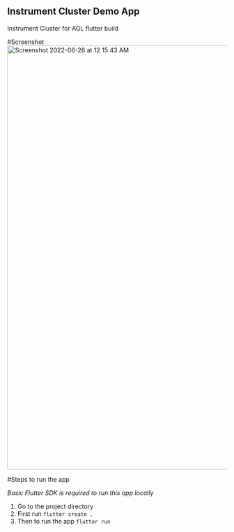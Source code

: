## Instrument Cluster Demo App 
Instrument Cluster for AGL flutter build

#Screenshot
<img width="973" alt="Screenshot 2022-06-26 at 12 15 43 AM" src="https://user-images.githubusercontent.com/75980718/175805298-1947a51f-34fa-44c7-8ddc-e8798d19ca86.png">

#Steps to run the app

*Basic Flutter SDK is required to run this app locally*

1. Go to the project directory
2. First run `flutter create .`
3. Then to run the app `flutter run`

